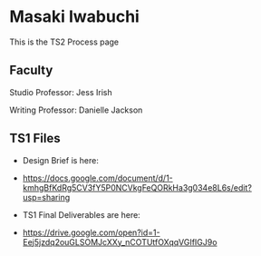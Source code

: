# Masaki Iwabuchi

This is the TS2 Process page

## Faculty

Studio Professor: Jess Irish

Writing Professor: Danielle Jackson

## TS1 Files

* Design Brief is here:

 - https://docs.google.com/document/d/1-kmhgBfKdRg5CV3fY5P0NCVkgFeQORkHa3g034e8L6s/edit?usp=sharing

* TS1 Final Deliverables are here:

 - https://drive.google.com/open?id=1-Eej5jzdq2ouGLSOMJcXXy_nCOTUtfOXqqVGIfIGJ9o
